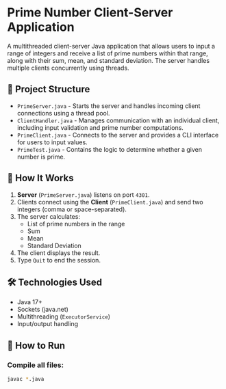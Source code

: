 # Prime Number Client-Server Application

A multithreaded client-server Java application that allows users to input a range of integers and receive a list of prime numbers within that range, along with their sum, mean, and standard deviation. The server handles multiple clients concurrently using threads.

## 📁 Project Structure

- `PrimeServer.java` - Starts the server and handles incoming client connections using a thread pool.
- `ClientHandler.java` - Manages communication with an individual client, including input validation and prime number computations.
- `PrimeClient.java` - Connects to the server and provides a CLI interface for users to input values.
- `PrimeTest.java` - Contains the logic to determine whether a given number is prime.

## 🚀 How It Works

1. **Server** (`PrimeServer.java`) listens on port `4301`.
2. Clients connect using the **Client** (`PrimeClient.java`) and send two integers (comma or space-separated).
3. The server calculates:
   - List of prime numbers in the range
   - Sum
   - Mean
   - Standard Deviation
4. The client displays the result.
5. Type `Quit` to end the session.

## 🛠️ Technologies Used

- Java 17+
- Sockets (java.net)
- Multithreading (`ExecutorService`)
- Input/output handling

## 🧪 How to Run

### Compile all files:

```bash
javac *.java
